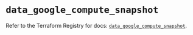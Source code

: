 # `data_google_compute_snapshot`

Refer to the Terraform Registry for docs: [`data_google_compute_snapshot`](https://registry.terraform.io/providers/hashicorp/google/6.18.1/docs/data-sources/compute_snapshot).
